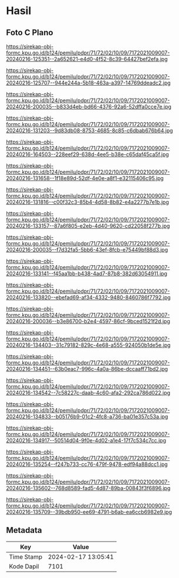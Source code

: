 # Hasil

## Foto C Plano

https://sirekap-obj-formc.kpu.go.id/b124/pemilu/pdpr/71/72/02/10/09/7172021009007-20240216-125351--2a652621-e4d0-4f52-8c39-64427bef2efa.jpg

https://sirekap-obj-formc.kpu.go.id/b124/pemilu/pdpr/71/72/02/10/09/7172021009007-20240216-125707--944e244a-5b18-463a-a397-14769ddeadc2.jpg

https://sirekap-obj-formc.kpu.go.id/b124/pemilu/pdpr/71/72/02/10/09/7172021009007-20240216-200035--b833d4eb-bd66-4376-92a6-52dffa0cce7e.jpg

https://sirekap-obj-formc.kpu.go.id/b124/pemilu/pdpr/71/72/02/10/09/7172021009007-20240216-131203--9d83db08-8753-4685-8c85-c6dbab676b64.jpg

https://sirekap-obj-formc.kpu.go.id/b124/pemilu/pdpr/71/72/02/10/09/7172021009007-20240216-164503--228eef29-638d-4ee5-b38e-c65daf45ca5f.jpg

https://sirekap-obj-formc.kpu.go.id/b124/pemilu/pdpr/71/72/02/10/09/7172021009007-20240216-131658--1f18e89d-52df-4e0e-a8f1-e32115406c95.jpg

https://sirekap-obj-formc.kpu.go.id/b124/pemilu/pdpr/71/72/02/10/09/7172021009007-20240216-131816--c00f32c3-85b4-4d58-8b82-e4a2277b7e1b.jpg

https://sirekap-obj-formc.kpu.go.id/b124/pemilu/pdpr/71/72/02/10/09/7172021009007-20240216-133157--87a6f805-e2eb-4d40-9620-cd22058f277b.jpg

https://sirekap-obj-formc.kpu.go.id/b124/pemilu/pdpr/71/72/02/10/09/7172021009007-20240216-200035--f7d32fa5-5bb6-43ef-8fcb-e75449bf88d3.jpg

https://sirekap-obj-formc.kpu.go.id/b124/pemilu/pdpr/71/72/02/10/09/7172021009007-20240216-133141--f45aa1bb-b438-4ad7-87b8-382d63054911.jpg

https://sirekap-obj-formc.kpu.go.id/b124/pemilu/pdpr/71/72/02/10/09/7172021009007-20240216-133820--ebefad69-af34-4332-9480-8460786f7792.jpg

https://sirekap-obj-formc.kpu.go.id/b124/pemilu/pdpr/71/72/02/10/09/7172021009007-20240216-200036--b3e86700-b2e4-4597-86cf-9bced1521f2d.jpg

https://sirekap-obj-formc.kpu.go.id/b124/pemilu/pdpr/71/72/02/10/09/7172021009007-20240216-134403--31c79182-829c-4e68-a555-924050b1de5e.jpg

https://sirekap-obj-formc.kpu.go.id/b124/pemilu/pdpr/71/72/02/10/09/7172021009007-20240216-134451--63b0eac7-996c-4a0a-86be-dccaaff71bd2.jpg

https://sirekap-obj-formc.kpu.go.id/b124/pemilu/pdpr/71/72/02/10/09/7172021009007-20240216-134542--7c58227c-daab-4c60-afa2-292ca786d022.jpg

https://sirekap-obj-formc.kpu.go.id/b124/pemilu/pdpr/71/72/02/10/09/7172021009007-20240216-134833--b05176b9-01c2-4fc8-a736-ba01e357c53a.jpg

https://sirekap-obj-formc.kpu.go.id/b124/pemilu/pdpr/71/72/02/10/09/7172021009007-20240216-134917--50514d04-9f0e-4d02-a1e4-17f7c534c7cc.jpg

https://sirekap-obj-formc.kpu.go.id/b124/pemilu/pdpr/71/72/02/10/09/7172021009007-20240216-135254--f247b733-cc76-479f-9478-edf94a88dcc1.jpg

https://sirekap-obj-formc.kpu.go.id/b124/pemilu/pdpr/71/72/02/10/09/7172021009007-20240216-135602--768d8589-fad5-4d87-89ba-00843f3f6896.jpg

https://sirekap-obj-formc.kpu.go.id/b124/pemilu/pdpr/71/72/02/10/09/7172021009007-20240216-135709--39bdb950-ee69-4791-b6ab-ea6ccb6982e9.jpg


## Metadata

| Key        | Value               |
| ---------- | ------------------- |
| Time Stamp | 2024-02-17 13:05:41 |
| Kode Dapil | 7101                |



